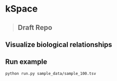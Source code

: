 # kSpace

> ## Draft Repo

## Visualize biological relationships

## Run example

```bash
python run.py sample_data/sample_100.tsv
```
